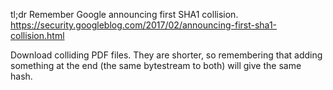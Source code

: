tl;dr
Remember Google announcing first SHA1 collision.
https://security.googleblog.com/2017/02/announcing-first-sha1-collision.html

Download colliding PDF files. They are shorter, so remembering that adding something at the end (the same bytestream to both) will give the same hash. 
